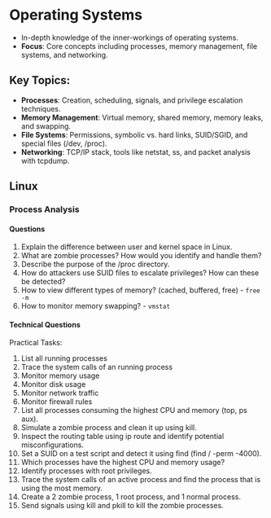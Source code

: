 # Operating Systems
- In-depth knowledge of the inner-workings of operating systems.
- **Focus**: Core concepts including processes, memory management, file systems, and networking.

## Key Topics:
- **Processes**: Creation, scheduling, signals, and privilege escalation techniques.
- **Memory Management**: Virtual memory, shared memory, memory leaks, and swapping.
- **File Systems**: Permissions, symbolic vs. hard links, SUID/SGID, and special files (/dev, /proc).
- **Networking**: TCP/IP stack, tools like netstat, ss, and packet analysis with tcpdump.

## Linux
### Process Analysis
#### Questions
1. Explain the difference between user and kernel space in Linux.
2. What are zombie processes? How would you identify and handle them?
3. Describe the purpose of the /proc directory.
4. How do attackers use SUID files to escalate privileges? How can these be detected?
5. How to view different types of memory? (cached, buffered, free) - `free -m`
6. How to monitor memory swapping? - `vmstat`


#### Technical Questions
Practical Tasks:
1. List all running processes
2. Trace the system calls of an running process
3. Monitor memory usage
4. Monitor disk usage
5. Monitor network traffic
6. Monitor firewall rules
7. List all processes consuming the highest CPU and memory (top, ps aux).
8. Simulate a zombie process and clean it up using kill.
9. Inspect the routing table using ip route and identify potential misconfigurations.
10. Set a SUID on a test script and detect it using find (find / -perm -4000).
11. Which processes have the highest CPU and memory usage?
12. Identify processes with root privileges.
13. Trace the system calls of an active process and find the process that is using the most memory.
14. Create a 2 zombie process, 1 root process, and 1 normal process.
15. Send signals using kill and pkill to kill the zombie processes.



